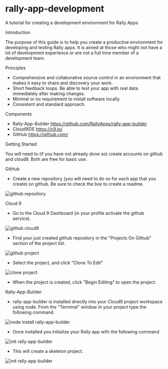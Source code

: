 rally-app-development
=====================

A tutorial for creating a development environment for Rally Apps

Introduction

The purpose of this guide is to help you create a productive environment for developing and testing Rally apps. It is aimed at those who might not have a lot of development experience or are not a full time member of a development team.

Principles

- Comprehensive and collaborative source control in an environment that makes it easy to share and discovery your work.
- Short feedback loops. Be able to test your app with real data immediately after making changes.
- Minimal or no requirement to install software locally.
- Consistent and standard approach.

Components

- Rally-App-Builder https://github.com/RallyApps/rally-app-builder
- Cloud9IDE https://c9.io/
- GitHub https://github.com/

Getting Started

You will need to (if you have not already done so) create accounts on github and cloud9. Both are free for basic use. 

GitHub

- Create a new repository (you will need to do so for each app that you create) on github. Be sure to check the box to create a readme.

![github repository](https://raw.github.com/wrackzone/rally-app-development/master/img/my-first-app-1.png)


Cloud 9

- Go to the Cloud 9 Dashboard (in your profile activate the github service).

![github cloud9](https://raw.github.com/wrackzone/rally-app-development/master/img/Screenshot_7_6_13_1_56_PM.png)

- Find your just created github repository in the "Projects On Github" section of the project list. 

![github project](https://raw.github.com/wrackzone/rally-app-development/master/img/Screenshot_7_6_13_1_59_PM.png)

- Select the project, and click "Clone To Edit"

![clone project](https://github.com/wrackzone/rally-app-development/blob/master/img/Screenshot_7_6_13_1_59_PM-1.png)

- When the project is created, click "Begin Editing" to open the project.

Rally-App-Builder

- rally-app-builder is installed directly into your Cloud9 project workspace using node. From the "Terminal" window in your project type the following command.

![node install rally-app-builder](https://raw.github.com/wrackzone/rally-app-development/master/img/my-first-app-7.png)

- Once installed you initialize your Rally app with the following command 

![init rally-app-builder](https://raw.github.com/wrackzone/rally-app-development/master/img/my-first-app-9.png)

- This will create a skeleton project.

![init rally-app-builder](https://raw.github.com/wrackzone/rally-app-development/master/img/my-first-app-10.png)










